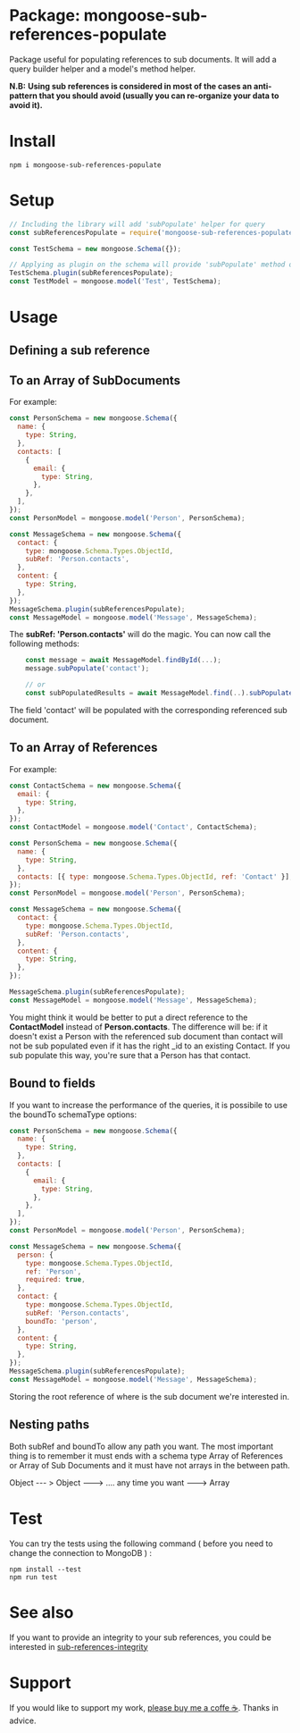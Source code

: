 # Package: mongoose-sub-references-populate

Package useful for populating references to sub documents.
It will add a query builder helper and a model's method helper.

**N.B:**
**Using sub references is considered in most of the cases an anti-pattern that you should avoid (usually you can re-organize your data to avoid it).**

# Install

```shell
npm i mongoose-sub-references-populate
```

# Setup

```js
// Including the library will add 'subPopulate' helper for query
const subReferencesPopulate = require('mongoose-sub-references-populate');

const TestSchema = new mongoose.Schema({});

// Applying as plugin on the schema will provide 'subPopulate' method on the model
TestSchema.plugin(subReferencesPopulate);
const TestModel = mongoose.model('Test', TestSchema);
```

# Usage

## Defining a sub reference

## To an Array of SubDocuments

For example:

```js
const PersonSchema = new mongoose.Schema({
  name: {
    type: String,
  },
  contacts: [
    {
      email: {
        type: String,
      },
    },
  ],
});
const PersonModel = mongoose.model('Person', PersonSchema);

const MessageSchema = new mongoose.Schema({
  contact: {
    type: mongoose.Schema.Types.ObjectId,
    subRef: 'Person.contacts',
  },
  content: {
    type: String,
  },
});
MessageSchema.plugin(subReferencesPopulate);
const MessageModel = mongoose.model('Message', MessageSchema);
```

The **subRef: 'Person.contacts'** will do the magic.
You can now call the following methods:

```js
    const message = await MessageModel.findById(...);
    message.subPopulate('contact');

    // or
    const subPopulatedResults = await MessageModel.find(..).subPopulate('contact');
```

The field 'contact' will be populated with the corresponding referenced sub document.

## To an Array of References

For example:

```js
const ContactSchema = new mongoose.Schema({
  email: {
    type: String,
  },
});
const ContactModel = mongoose.model('Contact', ContactSchema);

const PersonSchema = new mongoose.Schema({
  name: {
    type: String,
  },
  contacts: [{ type: mongoose.Schema.Types.ObjectId, ref: 'Contact' }],
});
const PersonModel = mongoose.model('Person', PersonSchema);

const MessageSchema = new mongoose.Schema({
  contact: {
    type: mongoose.Schema.Types.ObjectId,
    subRef: 'Person.contacts',
  },
  content: {
    type: String,
  },
});

MessageSchema.plugin(subReferencesPopulate);
const MessageModel = mongoose.model('Message', MessageSchema);
```

You might think it would be better to put a direct reference to the **ContactModel** instead of **Person.contacts**. The difference will be: if it doesn't exist a Person with the referenced sub document than contact will not be sub populated even if it has the right \_id to an existing Contact. If you sub populate this way, you're sure that a Person has that contact.

## Bound to fields

If you want to increase the performance of the queries, it is possibile to use the boundTo schemaType options:

```js
const PersonSchema = new mongoose.Schema({
  name: {
    type: String,
  },
  contacts: [
    {
      email: {
        type: String,
      },
    },
  ],
});
const PersonModel = mongoose.model('Person', PersonSchema);

const MessageSchema = new mongoose.Schema({
  person: {
    type: mongoose.Schema.Types.ObjectId,
    ref: 'Person',
    required: true,
  },
  contact: {
    type: mongoose.Schema.Types.ObjectId,
    subRef: 'Person.contacts',
    boundTo: 'person',
  },
  content: {
    type: String,
  },
});
MessageSchema.plugin(subReferencesPopulate);
const MessageModel = mongoose.model('Message', MessageSchema);
```

Storing the root reference of where is the sub document we're interested in.

## Nesting paths

Both subRef and boundTo allow any path you want. The most important thing is to remember it must ends with a schema type Array of References or Array of Sub Documents and it must have not arrays in the between path.

Object --- > Object ---> .... any time you want ---> Array

# Test

You can try the tests using the following command ( before you need to change the connection to MongoDB ) :
```shell
npm install --test
npm run test
```

# See also

If you want to provide an integrity to your sub references, you could be interested in [sub-references-integrity](https://github.com/QuantumGlitch/mongoose-sub-references-integrity)

# Support

If you would like to support my work, [please buy me a coffe ☕](https://www.paypal.com/cgi-bin/webscr?cmd=_s-xclick&hosted_button_id=HRVBJMSU9CQXW).
Thanks in advice.
